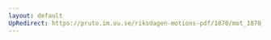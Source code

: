 ```yaml
---
layout: default
UpRedirect: https://pruto.im.uu.se/riksdagen-motions-pdf/1870/mot_1870__ak__62/mot_1870__ak__62-002.pdf
---
```

